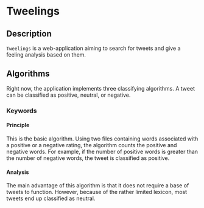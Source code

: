 # Tweelings
## Description
`Tweelings` is a web-application aiming to search for tweets and give a feeling analysis based on them.

## Algorithms
Right now, the application implements three classifying algorithms. A tweet can be classified as positive, neutral, or negative.

### Keywords
#### Principle
This is the basic algorithm. Using two files containing words associated with a positive or a negative rating, the algorithm counts the positive and negative words. For example, if the number of positive words is greater than the number of negative words, the tweet is classified as positive.

#### Analysis
The main advantage of this algorithm is that it does not require a base of tweets to function. However, because of the rather limited lexicon, most tweets end up classified as neutral.